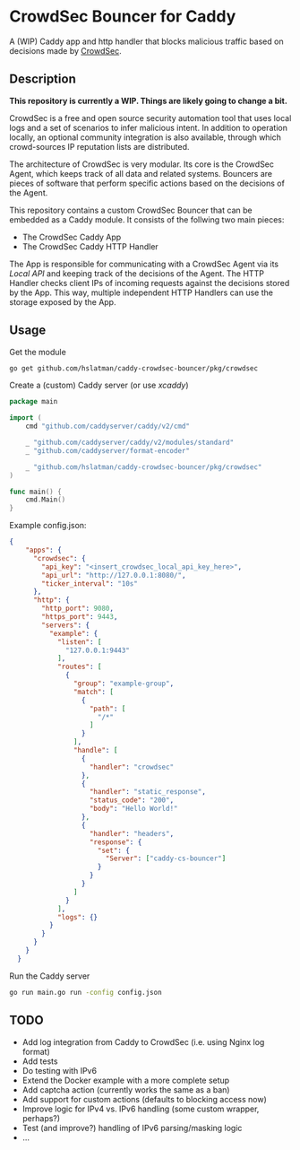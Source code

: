 # CrowdSec Bouncer for Caddy

A (WIP) Caddy app and http handler that blocks malicious traffic based on decisions made by [CrowdSec](https://crowdsec.net/).

## Description

__This repository is currently a WIP. Things are likely going to change a bit.__

CrowdSec is a free and open source security automation tool that uses local logs and a set of scenarios to infer malicious intent. 
In addition to operation locally, an optional community integration is also available, through which crowd-sources IP reputation lists are distributed.

The architecture of CrowdSec is very modular.
Its core is the CrowdSec Agent, which keeps track of all data and related systems.
Bouncers are pieces of software that perform specific actions based on the decisions of the Agent.

This repository contains a custom CrowdSec Bouncer that can be embedded as a Caddy module.
It consists of the follwing two main pieces:

* The CrowdSec Caddy App
* The CrowdSec Caddy HTTP Handler

The App is responsible for communicating with a CrowdSec Agent via its *Local API* and keeping track of the decisions of the Agent.
The HTTP Handler checks client IPs of incoming requests against the decisions stored by the App.
This way, multiple independent HTTP Handlers can use the storage exposed by the App.

## Usage

Get the module

```bash
go get github.com/hslatman/caddy-crowdsec-bouncer/pkg/crowdsec
```

Create a (custom) Caddy server (or use *xcaddy*)

```go
package main

import (
	cmd "github.com/caddyserver/caddy/v2/cmd"

	_ "github.com/caddyserver/caddy/v2/modules/standard"
	_ "github.com/caddyserver/format-encoder"

	_ "github.com/hslatman/caddy-crowdsec-bouncer/pkg/crowdsec"
)

func main() {
	cmd.Main()
}
```

Example config.json:

```json
{   
    "apps": {
      "crowdsec": {
        "api_key": "<insert_crowdsec_local_api_key_here>",
        "api_url": "http://127.0.0.1:8080/",
        "ticker_interval": "10s"
      },
      "http": {
        "http_port": 9080,
        "https_port": 9443,
        "servers": {
          "example": {
            "listen": [
              "127.0.0.1:9443"
            ],
            "routes": [
              {
                "group": "example-group",
                "match": [
                  {
                    "path": [
                      "/*"
                    ]
                  }
                ],
                "handle": [
                  {
                    "handler": "crowdsec"
                  },
                  {
                    "handler": "static_response",
                    "status_code": "200",
                    "body": "Hello World!"
                  },
                  {
                    "handler": "headers",
                    "response": {
                      "set": {
                        "Server": ["caddy-cs-bouncer"]
                      }
                    }
                  }
                ]
              }
            ],
            "logs": {}
          }
        }
      }
    }
  }
```

Run the Caddy server

```bash
go run main.go run -config config.json
```

## TODO

* Add log integration from Caddy to CrowdSec (i.e. using Nginx log format)
* Add tests
* Do testing with IPv6
* Extend the Docker example with a more complete setup
* Add captcha action (currently works the same as a ban)
* Add support for custom actions (defaults to blocking access now)
* Improve logic for IPv4 vs. IPv6 handling (some custom wrapper, perhaps?)
* Test (and improve?) handling of IPv6 parsing/masking logic
* ...